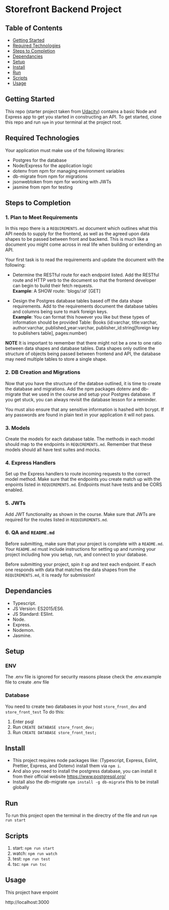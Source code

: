 # Storefront Backend Project

## Table of Contents
- [Getting Started](#getting-started)
- [Required Technologies](#required-technologies)
- [Steps to Completion](#steps-to-completion)
- [Dependancies](#dependancies)
- [Setup](#setup)
- [Install](#install)
- [Run](#run)
- [Scripts]($scripts)
- [Usage](#usage)

## Getting Started

This repo (starter project taken from [Udacity](https://github.com/udacity/nd0067-c2-creating-an-api-with-postgresql-and-express-project-starter)) contains a basic Node and Express app to get you started in constructing an API. To get started, clone this repo and run `npm` in your terminal at the project root.

## Required Technologies
Your application must make use of the following libraries:
- Postgres for the database
- Node/Express for the application logic
- dotenv from npm for managing environment variables
- db-migrate from npm for migrations
- jsonwebtoken from npm for working with JWTs
- jasmine from npm for testing

## Steps to Completion

### 1. Plan to Meet Requirements

In this repo there is a `REQUIREMENTS.md` document which outlines what this API needs to supply for the frontend, as well as the agreed upon data shapes to be passed between front and backend. This is much like a document you might come across in real life when building or extending an API. 

Your first task is to read the requirements and update the document with the following:
- Determine the RESTful route for each endpoint listed. Add the RESTful route and HTTP verb to the document so that the frontend developer can begin to build their fetch requests.    
**Example**: A SHOW route: 'blogs/:id' [GET] 

- Design the Postgres database tables based off the data shape requirements. Add to the requirements document the database tables and columns being sure to mark foreign keys.   
**Example**: You can format this however you like but these types of information should be provided
Table: Books (id:varchar, title:varchar, author:varchar, published_year:varchar, publisher_id:string[foreign key to publishers table], pages:number)

**NOTE** It is important to remember that there might not be a one to one ratio between data shapes and database tables. Data shapes only outline the structure of objects being passed between frontend and API, the database may need multiple tables to store a single shape. 

### 2.  DB Creation and Migrations

Now that you have the structure of the databse outlined, it is time to create the database and migrations. Add the npm packages dotenv and db-migrate that we used in the course and setup your Postgres database. If you get stuck, you can always revisit the database lesson for a reminder. 

You must also ensure that any sensitive information is hashed with bcrypt. If any passwords are found in plain text in your application it will not pass.

### 3. Models

Create the models for each database table. The methods in each model should map to the endpoints in `REQUIREMENTS.md`. Remember that these models should all have test suites and mocks.

### 4. Express Handlers

Set up the Express handlers to route incoming requests to the correct model method. Make sure that the endpoints you create match up with the enpoints listed in `REQUIREMENTS.md`. Endpoints must have tests and be CORS enabled. 

### 5. JWTs

Add JWT functionality as shown in the course. Make sure that JWTs are required for the routes listed in `REQUIUREMENTS.md`.

### 6. QA and `README.md`

Before submitting, make sure that your project is complete with a `README.md`. Your `README.md` must include instructions for setting up and running your project including how you setup, run, and connect to your database. 

Before submitting your project, spin it up and test each endpoint. If each one responds with data that matches the data shapes from the `REQUIREMENTS.md`, it is ready for submission!

## Dependancies
- Typescript.
- JS Version: ES2015/ES6.
- JS Standard: ESlint.
- Node.
- Express.
- Nodemon.
- Jasmine.

## Setup
### ENV
The .env file is ignored for security reasons please check the .env.example file to create .env file

### Database
You need to create two databases in your host `store_front_dev` and `store_front_test`
To do this:
1. Enter psql
2. Run `CREATE DATABASE store_front_dev;`
3. Run `CREATE DATABASE store_front_test;`

## Install
- This project requires node packages like: (Typescript, Express, Eslint, Prettier, Express, and Dotenv) install them via `npm i`.
- And also you need to install the postgress database, you can install it from their official website https://www.postgresql.org/ 
- Install also the db-migrate `npm install -g db-migrate` this to be install globally

## Run
To run this project open the terminal in the directry of the file and run `npm run start`

## Scripts
1. start: `npm run start`
2. watch: `npm run watch`
3. test: `npm run test`
4. tsc: `npm run tsc`

## Usage
This project have enpoint

http://localhost:3000
